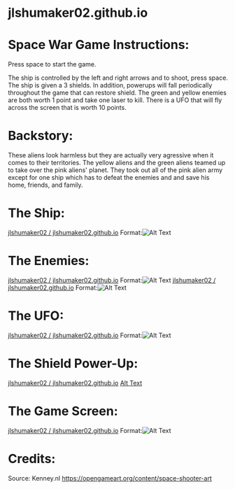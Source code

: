 # jlshumaker02.github.io

# Space War Game Instructions:

Press space to start the game.

The ship is controlled by the left and right arrows and to shoot, press space.
The ship is given a 3 shields. In addition, powerups will fall periodically throughout
the game that can restore shield.
The green and yellow enemies are both worth 1 point and take one laser to kill.
There is a UFO that will fly across the screen that is worth 10 points.

# Backstory:
These aliens look harmless but they are actually very agressive when it comes to their 
territories. The yellow aliens and the green aliens teamed up to take over the pink aliens' 
planet. They took out all of the pink alien army except for one ship which has to defeat the 
enemies and and save his home, friends, and family.

# The Ship:
[jlshumaker02 / jlshumaker02.github.io](/images/alien.png)
Format:![Alt Text](https://github.com/jlshumaker02/jlshumaker02.github.io/blob/master/assets/images/shipPink_manned.png)

# The Enemies:
[jlshumaker02 / jlshumaker02.github.io](/images/alien.png)
Format:![Alt Text](https://github.com/jlshumaker02/jlshumaker02.github.io/blob/master/assets/images/shipGreen_manned.png)
[jlshumaker02 / jlshumaker02.github.io](/images/alien.png)
Format:![Alt Text](https://github.com/jlshumaker02/jlshumaker02.github.io/blob/master/assets/images/shipYellow_manned.png)

# The UFO:
[jlshumaker02 / jlshumaker02.github.io](/images/alien.png)
Format:![Alt Text](https://github.com/jlshumaker02/jlshumaker02.github.io/blob/master/assets/images/shipBlue.png)

# The Shield Power-Up:
[jlshumaker02 / jlshumaker02.github.io](/images/alien.png)
[Alt Text](https://github.com/jlshumaker02/jlshumaker02.github.io/blob/master/assets/images/powerup.png)

# The Game Screen:
[jlshumaker02 / jlshumaker02.github.io](/images/alien.png)
Format:![Alt Text](https://github.com/jlshumaker02/jlshumaker02.github.io/blob/master/Screenshot%20(5).png)

# Credits:
Source: Kenney.nl
https://opengameart.org/content/space-shooter-art
